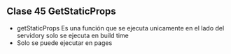 ## Clase 45 GetStaticProps

- getStaticProps Es una función que se ejecuta unicamente en el lado del servidory solo se ejecuta en build time
- Solo se puede ejecutar en pages
